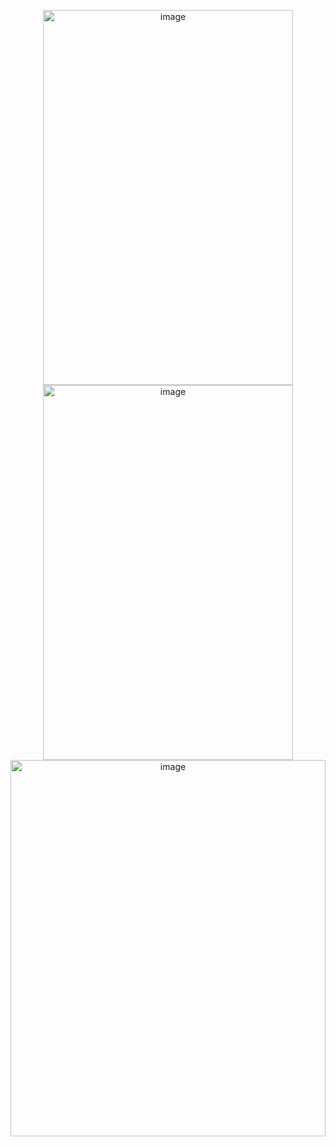 <p align="center">
<img width="400" height="600" alt="image" src="https://github.com/user-attachments/assets/623531df-62aa-4670-8e46-75a3482cd163" />
<img width="400" height="600" alt="image" src="https://github.com/user-attachments/assets/d4bc3144-555e-4086-9db2-b1a058b1eab2" />
<img width="100%" height="602" alt="image" src="https://github.com/user-attachments/assets/7081c1c9-07a2-4eec-8b9d-db1b4239bd49" />


</p>
